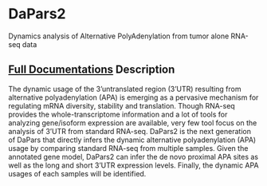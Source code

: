 # DaPars2
Dynamics analysis of Alternative PolyAdenylation from tumor alone RNA-seq data

[**Full Documentations**](http://lilab.research.bcm.edu/dldcc-web/lilab/Lei/DaPars2_Documentation/DaPars2.html)
Description
-----
The dynamic usage of the 3’untranslated region (3’UTR) resulting from alternative polyadenylation (APA) is emerging as a pervasive mechanism for regulating mRNA diversity, stability and translation. Though RNA-seq provides the whole-transcriptome information and a lot of tools for analyzing gene/isoform expression are available, very few tool focus on the analysis of 3’UTR from standard RNA-seq. DaPars2 is the next generation of DaPars that directly infers the dynamic alternative polyadenylation (APA) usage by comparing standard RNA-seq from multiple samples. Given the annotated gene model, DaPars2 can infer the de novo proximal APA sites as well as the long and short 3’UTR expression levels. Finally, the dynamic APA usages of each samples will be identified.

